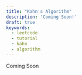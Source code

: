 ```yaml
---
title: "Kahn's Algorithm"
description: 'Coming Soon!'
draft: true
keywords:
  - leetcode
  - tutorial
  - kahn
  - algorithm
---
```


Coming Soon